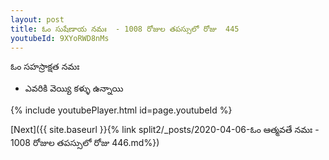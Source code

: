 ```yaml
---
layout: post
title: ఓం సుషేణాయ నమః  - 1008 రోజుల తపస్సులో రోజు  445
youtubeId: 9XYoRWD8nMs
---
```

 
 
 ఓం సహస్రాక్షత నమః  
 
 -  ఎవరికి వెయ్యి కళ్ళు ఉన్నాయి 
 
  
 
  
 
 
 
 
 
 


{% include youtubePlayer.html id=page.youtubeId %}
 
[Next]({{ site.baseurl }}{% link  split2/_posts/2020-04-06-ఓం ఆత్మవతే నమః  - 1008 రోజుల తపస్సులో రోజు  446.md%})
 
